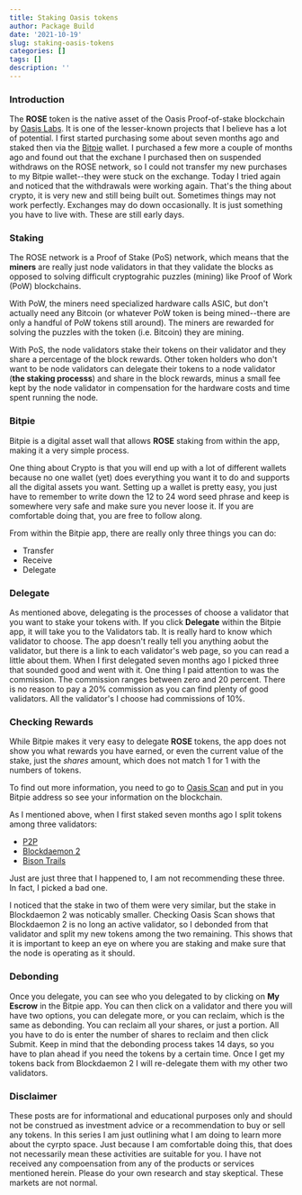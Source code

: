 ```yaml
---
title: Staking Oasis tokens
author: Package Build
date: '2021-10-19'
slug: staking-oasis-tokens
categories: []
tags: []
description: ''
---
```


### Introduction ###

The **ROSE** token is the native asset of the Oasis Proof-of-stake blockchain by [Oasis Labs](https://www.oasislabs.com/).  It is one of the lesser-known projects that I believe has a lot of potential.  I first started purchasing some about seven months ago and staked then via the [Bitpie](https://play.google.com/store/apps/details?id=com.bitpie&hl=en_US&gl=US) wallet.  I purchased a few more a couple of months ago and found out that the exchane I purchased then on suspended withdraws on the ROSE network, so I could not transfer my new purchases to my Bitpie wallet--they were stuck on the exchange.  Today I tried again and noticed that the withdrawals were working again.  That's the thing about crypto, it is very new and still being built out.  Sometimes things may not work perfectly.  Exchanges may do down occasionally.  It is just something you have to live with.  These are still early days.

### Staking ###

The ROSE network is a Proof of Stake (PoS) network, which means that the __miners__ are really just node validators in that they validate the blocks as opposed to solving difficult cryptograhic puzzles (mining) like Proof of Work (PoW) blockchains.  

With PoW, the miners need specialized hardware calls ASIC, but don't actually need any Bitcoin (or whatever PoW token is being mined--there are only a handful of PoW tokens still around).  The miners are rewarded for solving the puzzles with the token (i.e. Bitcoin) they are mining.

With PoS, the node validators stake their tokens on their validator and they share a percentage of the block rewards.  Other token holders who don't want to be node validators can delegate their tokens to a node validator (__the staking processs__) and share in the block rewards, minus a small fee kept by the node validator in compensation for the hardware costs and time spent running the node.

### Bitpie ###

Bitpie is a digital asset wall that allows **ROSE** staking from within the app, making it a very simple process.

One thing about Crypto is that you will end up with a lot of different wallets because no one wallet (yet) does everything you want it to do and supports all the digital assets you want.  Setting up a wallet is pretty easy, you just have to remember to write down the 12 to 24 word seed phrase and keep is somewhere very safe and make sure you never loose it.  If you are comfortable doing that, you are free to follow along.

From within the Bitpie app, there are really only three things you can do:
- Transfer
- Receive
- Delegate

### Delegate ###

As mentioned above, delegating is the processes of choose a validator that you want to stake your tokens with.  If you click __Delegate__ within the Bitpie app, it will take you to the Validators tab.  It is really hard to know which validator to choose.  The app doesn't really tell you anything aobut the validator, but there is a link to each validator's web page, so you can read a little about them.  When I first delegated seven months ago I picked three that sounded good and went with it.  One thing I paid attention to was the commission.  The commission ranges between zero and 20 percent.  There is no reason to pay a 20% commission as you can find plenty of good validators.  All the validator's I choose had commissions of 10%.

### Checking Rewards ###

While Bitpie makes it very easy to delegate **ROSE** tokens, the app does not show you what rewards you have earned, or even the current value of the stake, just the *shares* amount, which does not match 1 for 1 with the numbers of tokens. 

To find out more information, you need to go to [Oasis Scan](https://www.oasisscan.com/) and put in you Bitpie address so see your information on the blockchain.

As I mentioned above, when I first staked seven months ago I split tokens among three validators:
- [P2P](https://www.oasisscan.com/validators/detail/oasis1qq7vyz4ewrdh00yujw0mgkf459et306xmvh2h3zg)
- [Blockdaemon 2](https://www.oasisscan.com/validators/detail/oasis1qz6j6elhypc70gv8faax3rlpv8ygx39grc55lwwm)
- [Bison Trails](https://www.oasisscan.com/validators/detail/oasis1qz86vltcdhjurzuvzfhkku4yaf7vf2umdvpwmtlv)

Just are just three that I happened to, I am not recommending these three.  In fact, I picked a bad one.

I noticed that the stake in two of them were very similar, but the stake in Blockdaemon 2 was noticably smaller.  Checking Oasis Scan shows that Blockdaemon 2 is no long an active validator, so I debonded from that validator and split my new tokens among the two remaining.  This shows that it is important to keep an eye on where you are staking and make sure that the node is operating as it should.  

### Debonding ###

Once you delegate, you can see who you delegated to by clicking on __My Escrow__ in the Bitpie app.  You can then click on a validator and there you will have two options, you can delegate more, or you can reclaim, which is the same as debonding.  You can reclaim all your shares, or just a portion.  All you have to do is enter the number of shares to reclaim and then click Submit.  Keep in mind that the debonding process takes 14 days, so you have to plan ahead if you need the tokens by a certain time.  Once I get my tokens back from Blockdaemon 2 I will re-delegate them with my other two validators.

### Disclaimer ###

These posts are for informational and educational purposes only and should not be construed as investment advice or a recommendation to buy or sell any tokens.  In this series I am just outlining what I am doing to learn more about the cyrpto space.  Just because I am comfortable doing this, that does not necessarily mean these activities are suitable for you.  I have not received any compoensation from any of the products or services mentioned herein.  Please do your own research and stay skeptical.  These markets are not normal.
